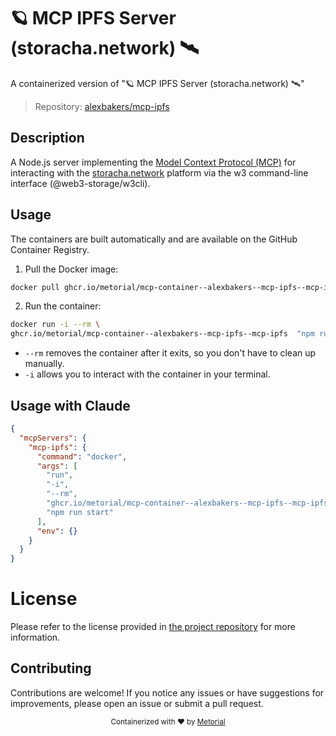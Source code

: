 
# 🪐 MCP IPFS Server (storacha.network) 🛰️

A containerized version of "🪐 MCP IPFS Server (storacha.network) 🛰️"

> Repository: [alexbakers/mcp-ipfs](https://github.com/alexbakers/mcp-ipfs)

## Description

A Node.js server implementing the [Model Context Protocol (MCP)](https://github.com/ModelContextProtocol/specification) for interacting with the [storacha.network](https://storacha.network/) platform via the w3 command-line interface (@web3-storage/w3cli).


## Usage

The containers are built automatically and are available on the GitHub Container Registry.

1. Pull the Docker image:

```bash
docker pull ghcr.io/metorial/mcp-container--alexbakers--mcp-ipfs--mcp-ipfs
```

2. Run the container:

```bash
docker run -i --rm \ 
ghcr.io/metorial/mcp-container--alexbakers--mcp-ipfs--mcp-ipfs  "npm run start"
```

- `--rm` removes the container after it exits, so you don't have to clean up manually.
- `-i` allows you to interact with the container in your terminal.




## Usage with Claude

```json
{
  "mcpServers": {
    "mcp-ipfs": {
      "command": "docker",
      "args": [
        "run",
        "-i",
        "--rm",
        "ghcr.io/metorial/mcp-container--alexbakers--mcp-ipfs--mcp-ipfs",
        "npm run start"
      ],
      "env": {}
    }
  }
}
```

# License

Please refer to the license provided in [the project repository](https://github.com/alexbakers/mcp-ipfs) for more information.

## Contributing

Contributions are welcome! If you notice any issues or have suggestions for improvements, please open an issue or submit a pull request.

<div align="center">
  <sub>Containerized with ❤️ by <a href="https://metorial.com">Metorial</a></sub>
</div>
  
